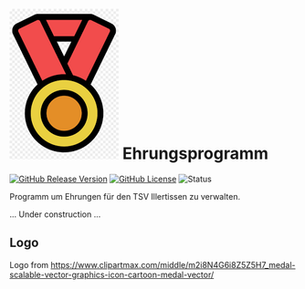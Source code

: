# ![Logo](logo.png) Ehrungsprogramm

[![GitHub Release Version](https://img.shields.io/github/v/release/M1S2/Ehrungsprogramm)](https://github.com/M1S2/Ehrungsprogramm/releases/latest)
[![GitHub License](https://img.shields.io/github/license/M1S2/Ehrungsprogramm)](LICENSE.md)
![Status](https://img.shields.io/badge/status-Development-blue)

Programm um Ehrungen für den TSV Illertissen zu verwalten.

... Under construction ...

## Logo
Logo from https://www.clipartmax.com/middle/m2i8N4G6i8Z5Z5H7_medal-scalable-vector-graphics-icon-cartoon-medal-vector/